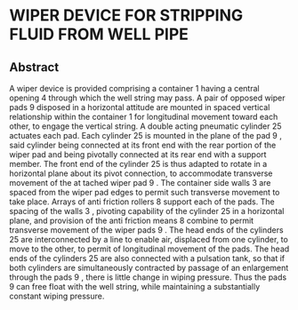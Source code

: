 # WIPER DEVICE FOR STRIPPING FLUID FROM WELL PIPE

## Abstract
A wiper device is provided comprising a container 1 having a central opening 4 through which the well string may pass. A pair of opposed wiper pads 9 disposed in a horizontal attitude are mounted in spaced vertical relationship within the container 1 for longitudinal movement toward each other, to engage the vertical string. A double acting pneumatic cylinder 25 actuates each pad. Each cylinder 25 is mounted in the plane of the pad 9 , said cylinder being connected at its front end with the rear portion of the wiper pad and being pivotally connected at its rear end with a support member. The front end of the cylinder 25 is thus adapted to rotate in a horizontal plane about its pivot connection, to accommodate transverse movement of the at tached wiper pad 9 . The container side walls 3 are spaced from the wiper pad edges to permit such transverse movement to take place. Arrays of anti friction rollers 8 support each of the pads. The spacing of the walls 3 , pivoting capability of the cylinder 25 in a horizontal plane, and provision of the anti friction means 8 combine to permit transverse movement of the wiper pads 9 . The head ends of the cylinders 25 are interconnected by a line to enable air, displaced from one cylinder, to move to the other, to permit of longitudinal movement of the pads. The head ends of the cylinders 25 are also connected with a pulsation tank, so that if both cylinders are simultaneously contracted by passage of an enlargement through the pads 9 , there is little change in wiping pressure. Thus the pads 9 can free float with the well string, while maintaining a substantially constant wiping pressure.